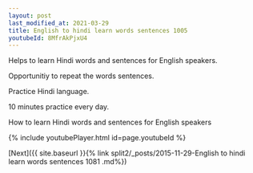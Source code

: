 ```yaml
---
layout: post
last_modified_at: 2021-03-29
title: English to hindi learn words sentences 1005 
youtubeId: 8MfrAkPjxU4
---
```

 
 
Helps to learn Hindi words and sentences for English speakers.

Opportunitiy to repeat the words sentences. 

Practice Hindi language. 
 
10 minutes practice every day. 
 
How to learn Hindi words and sentences for English speakers 
 
{% include youtubePlayer.html id=page.youtubeId %}
 
 
[Next]({{ site.baseurl }}{% link  split2/_posts/2015-11-29-English to hindi learn words sentences 1081 .md%})
 
